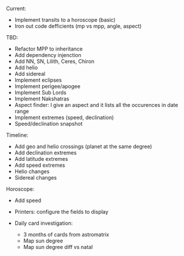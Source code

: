 Current:
- Implement transits to a horoscope (basic)
- Iron out code defficients (mp vs mpp, angle, aspect)

TBD:
- Refactor MPP to inheritance
- Add dependency injenction
- Add NN, SN, Lilith, Ceres, Chiron
- Add helio
- Add sidereal
- Implement eclipses
- Implement perigee/apogee
- Implement Sub Lords
- Implement Nakshatras
- Aspect finder: I give an aspect and it lists all the occurences in date range
- Implement extremes (speed, declination)
- Speed/declination snapshot

Timeline:
- Add geo and helio crossings (planet at the same degree)
- Add declination extremes
- Add latitude extremes
- Add speed extremes
- Helio changes
- Sidereal changes

Horoscope:
- Add speed
- Printers: configure the fields to display


- Daily card investigation:
  - 3 months of cards from astromatrix
  - Map sun degree
  - Map sun degree diff vs natal